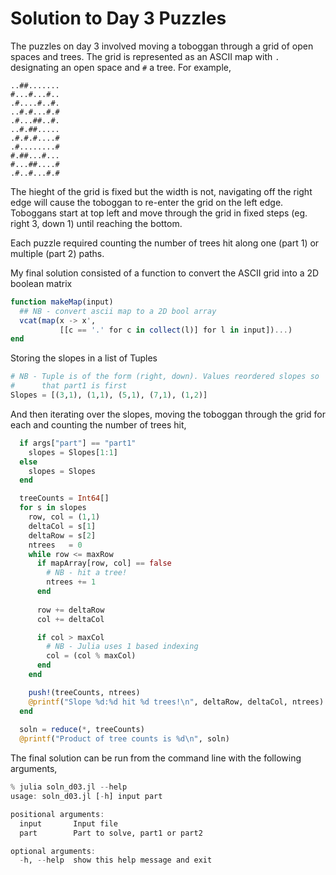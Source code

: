 # Solution to Day 3 Puzzles

The puzzles on day 3 involved moving a toboggan through
a grid of open spaces and trees. The grid is represented
as an ASCII map with `.` designating an open space and
`#` a tree. For example, 

```
..##.......
#...#...#..
.#....#..#.
..#.#...#.#
.#...##..#.
..#.##.....
.#.#.#....#
.#........#
#.##...#...
#...##....#
.#..#...#.#
```

The hieght of the grid is fixed but the width is not, navigating off
the right edge will cause the toboggan to re-enter the grid on the
left edge. Toboggans start at top left and move through the grid in
fixed steps (eg. right 3, down 1) until reaching the bottom.

Each puzzle required counting the number of trees hit along
one (part 1) or multiple (part 2) paths. 

My final solution consisted of a function to convert the ASCII grid into a 
2D boolean matrix

```julia
function makeMap(input)
  ## NB - convert ascii map to a 2D bool array
  vcat(map(x -> x',
           [[c == '.' for c in collect(l)] for l in input])...)
end
```

Storing the slopes in a list of Tuples

```julia
# NB - Tuple is of the form (right, down). Values reordered slopes so
#      that part1 is first
Slopes = [(3,1), (1,1), (5,1), (7,1), (1,2)]
```

And then iterating over the slopes, moving the toboggan through the
grid for each and counting the number of trees hit,

```julia
  if args["part"] == "part1"
    slopes = Slopes[1:1]
  else
    slopes = Slopes
  end

  treeCounts = Int64[]
  for s in slopes
    row, col = (1,1)
    deltaCol = s[1]    
    deltaRow = s[2]
    ntrees   = 0
    while row <= maxRow
      if mapArray[row, col] == false
        # NB - hit a tree!
        ntrees += 1
      end
    
      row += deltaRow
      col += deltaCol

      if col > maxCol
        # NB - Julia uses 1 based indexing
        col = (col % maxCol)
      end
    end

    push!(treeCounts, ntrees)
    @printf("Slope %d:%d hit %d trees!\n", deltaRow, deltaCol, ntrees)
  end
  
  soln = reduce(*, treeCounts)
  @printf("Product of tree counts is %d\n", soln)
```

The final solution can be run from the command line with the following arguments,

```julia
% julia soln_d03.jl --help
usage: soln_d03.jl [-h] input part

positional arguments:
  input       Input file
  part        Part to solve, part1 or part2

optional arguments:
  -h, --help  show this help message and exit
```
